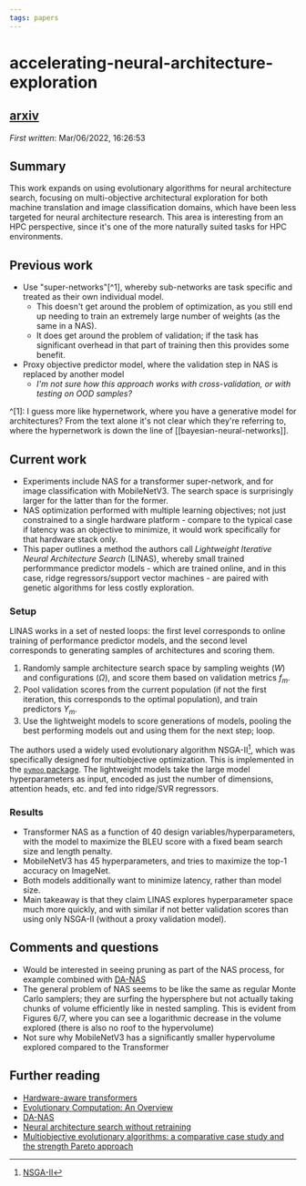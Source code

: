 ```yaml
---
tags: papers
---
```


# accelerating-neural-architecture-exploration

## [arxiv](https://arxiv.org/abs/2202.12934)

*First written*: Mar/06/2022, 16:26:53

## Summary

This work expands on using evolutionary algorithms for neural architecture search, focusing on multi-objective architectural exploration for both machine translation and image classification domains, which have been less targeted for neural architecture research. This area is interesting from an HPC perspective, since it's one of the more naturally suited tasks for HPC environments.

## Previous work

- Use "super-networks"[^1], whereby sub-networks are task specific and treated as their own individual model.
  - This doesn't get around the problem of optimization, as you still end up needing to train an extremely large number of weights (as the same in a NAS).
  - It does get around the problem of validation; if the task has significant overhead in that part of training then this provides some benefit.
- Proxy objective predictor model, where the validation step in NAS is replaced by another model
  - *I'm not sure how this approach works with cross-validation, or with testing on OOD samples?*

^[1]: I guess more like hypernetwork, where you have a generative model for architectures? From the text alone it's not clear which they're referring to, where the hypernetwork is down the line of [[bayesian-neural-networks]].

## Current work

- Experiments include NAS for a transformer super-network, and for image classification with MobileNetV3. The search space is surprisingly larger for the latter than for the former.
- NAS optimization performed with multiple learning objectives; not just constrained to a single hardware platform - compare to the typical case if latency was an objective to minimize, it would work specifically for that hardware stack only.
- This paper outlines a method the authors call *Lightweight Iterative Neural Architecture Search* (LINAS), whereby small trained performmance predictor models - which are trained online, and in this case, ridge regressors/support vector machines - are paired with genetic algorithms for less costly exploration.

### Setup

LINAS works in a set of nested loops: the first level corresponds to online training of performance predictor models, and the second level corresponds to generating samples of architectures and scoring them.

1. Randomly sample architecture search space by sampling weights ($W$) and configurations ($\Omega$), and score them based on validation metrics $f_m$.
2. Pool validation scores from the current population (if not the first iteration, this corresponds to the optimal population), and train predictors $Y_m$.
3. Use the lightweight models to score generations of models, pooling the best performing models out and using them for the next step; loop.

The authors used a widely used evolutionary algorithm NSGA-II[^2], which was specifically designed for multiobjective optimization. This is implemented in the [`pymoo` package](https://pymoo.org/). The lightweight models take the large model hyperparameters as input, encoded as just the number of dimensions, attention heads, etc. and fed into ridge/SVR regressors.

### Results

- Transformer NAS as a function of 40 design variables/hyperparameters, with the model to maximize the BLEU score with a fixed beam search size and length penalty.
- MobileNetV3 has 45 hyperparameters, and tries to maximize the top-1 accuracy on ImageNet.
- Both models additionally want to minimize latency, rather than model size.
- Main takeaway is that they claim LINAS explores hyperparameter space much more quickly, and with similar if not better validation scores than using only NSGA-II (without a proxy validation model).

[^2]: [NSGA-II](https://www.semanticscholar.org/paper/A-fast-and-elitist-multiobjective-genetic-NSGA-II-Deb-Agrawal/6eddc19efa13f7e70301908d98e85a19d6f32a02)

## Comments and questions

- Would be interested in seeing pruning as part of the NAS process, for example combined with [DA-NAS](https://arxiv.org/abs/2003.12563)
- The general problem of NAS seems to be like the same as regular Monte Carlo samplers; they are surfing the hypersphere but not actually taking chunks of volume efficiently like in nested sampling. This is evident from Figures 6/7, where you can see a logarithmic decrease in the volume explored (there is also no roof to the hypervolume)
- Not sure why MobileNetV3 has a significantly smaller hypervolume explored compared to the Transformer

## Further reading

- [Hardware-aware transformers](http://arxiv.org/abs/2005.14187)
- [Evolutionary Computation: An Overview](https://www.annualreviews.org/doi/10.1146/annurev.ecolsys.30.1.593)
- [DA-NAS](https://arxiv.org/abs/2003.12563)
- [Neural architecture search without retraining](https://arxiv.org/abs/2006.04647)
- [Multiobjective evolutionary algorithms: a comparative case study and the strength Pareto approach](http://ieeexplore.ieee.org/document/797969/)
